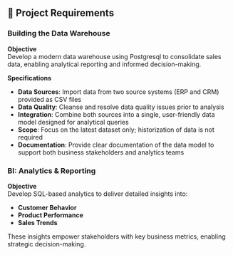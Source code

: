 ## 🚀 Project Requirements

### Building the Data Warehouse

**Objective**  
Develop a modern data warehouse using Postgresql to consolidate sales data, enabling analytical reporting and informed decision-making.

**Specifications**  

- **Data Sources**: Import data from two source systems (ERP and CRM) provided as CSV files  
- **Data Quality**: Cleanse and resolve data quality issues prior to analysis  
- **Integration**: Combine both sources into a single, user-friendly data model designed for analytical queries  
- **Scope**: Focus on the latest dataset only; historization of data is not required  
- **Documentation**: Provide clear documentation of the data model to support both business stakeholders and analytics teams  

### BI: Analytics & Reporting

**Objective**  
Develop SQL-based analytics to deliver detailed insights into:  

- **Customer Behavior**  
- **Product Performance**  
- **Sales Trends**  

These insights empower stakeholders with key business metrics, enabling strategic decision-making.
